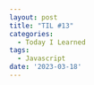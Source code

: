 ```yaml
---
layout: post
title: "TIL #13"
categories:
  - Today I Learned
tags:
  - Javascript
date: '2023-03-18'
---
```



